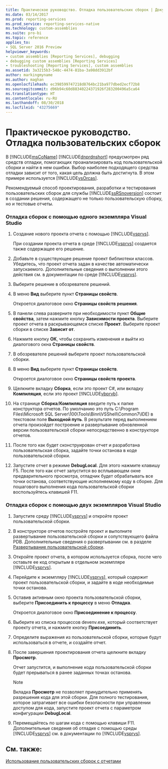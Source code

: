 ```yaml
---
title: Практическое руководство. Отладка пользовательских сборок | Документы Майкрософт
ms.date: 03/14/2017
ms.prod: reporting-services
ms.prod_service: reporting-services-native
ms.technology: custom-assemblies
ms.suite: pro-bi
ms.topic: reference
applies_to:
- SQL Server 2016 Preview
helpviewer_keywords:
- custom assemblies [Reporting Services], debugging
- debugging custom assemblies [Reporting Services]
- troubleshooting [Reporting Services], custom assemblies
ms.assetid: 3a3215b3-548c-4474-81ba-3a98dd3912bf
author: markingmyname
ms.author: maghan
ms.openlocfilehash: ec398599747218d8764bc21ba977dbed2ecf72b8
ms.sourcegitcommit: d96b94c60d88340224371926f283200496a5ca64
ms.translationtype: HT
ms.contentlocale: ru-RU
ms.lasthandoff: 08/30/2018
ms.locfileid: "43275669"
---
```

# <a name="how-to-debug-custom-assemblies"></a>Практическое руководство. Отладка пользовательских сборок
  В [!INCLUDE[msCoName](../../includes/msconame-md.md)] [!INCLUDE[dnprdnshort](../../includes/dnprdnshort-md.md)] предусмотрен ряд средств отладки, помогающих проанализировать код пользовательской сборки и найти в нем ошибки. Выбор наиболее подходящего средства отладки зависит от того, какая цель должна быть достигнута. В этом примере используется [!INCLUDE[vsOrcas](../../includes/vsorcas-md.md)].  
  
 Рекомендуемый способ проектирования, разработки и тестирования пользовательских сборок для службы [!INCLUDE[ssRSnoversion](../../includes/ssrsnoversion-md.md)] состоит в создании решения, содержащего не только пользовательскую сборку, но и тестовые отчеты.  
  
### <a name="to-debug-assemblies-using-a-single-instance-of-visual-studio"></a>Отладка сборок с помощью одного экземпляра Visual Studio  
  
1.  Создание нового проекта отчета с помощью [!INCLUDE[vsprvs](../../includes/vsprvs-md.md)].  
  
     При создании проекта отчета в среде [!INCLUDE[vsprvs](../../includes/vsprvs-md.md)] создается также содержащее его решение.  
  
2.  Добавьте в существующее решение проект библиотеки классов. Убедитесь, что проект отчета задан в качестве автоматически запускаемого. Дополнительные сведения о выполнении этого действия см. в документации по среде [!INCLUDE[vsprvs](../../includes/vsprvs-md.md)].  
  
3.  Выберите решение в обозревателе решений.  
  
4.  В меню **Вид** выберите пункт **Страницы свойств**.  
  
     Откроется диалоговое окно **Страницы свойств решения**.  
  
5.  В панели слева разверните при необходимости пункт **Общие свойства**, затем нажмите кнопку **Зависимости проекта**. Выберите проект отчета в раскрывающемся списке **Проект**. Выберите проект сборки в списке **Зависит от**.  
  
6.  Нажмите кнопку **ОК**, чтобы сохранить изменения и выйти из диалогового окна **Страницы свойств**.  
  
7.  В обозревателе решений выберите проект пользовательской сборки.  
  
8.  В меню **Вид** выберите пункт **Страницы свойств**.  
  
     Откроется диалоговое окно **Страницы свойств проекта**.  
  
9. Щелкните вкладку **Сборка**, если это проект C#, или вкладку **Компиляция**, если это проект [!INCLUDE[vbprvb](../../includes/vbprvb-md.md)].  
  
10. На странице **Сборка**/**Компиляция** введите путь к папке конструктора отчетов. По умолчанию это путь C:\Program Files\Microsoft SQL Server\100\Tools\Binn\VSShell\Common7\IDE) в текстовом поле **Выходной путь**. В результате перед выполнением отчета произойдет построение и развертывание обновленной версии пользовательской сборки непосредственно в конструкторе отчетов.  
  
11. После того как будет сконструирован отчет и разработана пользовательская сборка, задайте точки останова в коде пользовательской сборки.  
  
12. Запустите отчет в режиме **DebugLocal**. Для этого нажмите клавишу F5. После того как отчет запустится во всплывающем окне предварительного просмотра, отладчик будет обрабатывать все точки останова, соответствующие исполняемому коду в сборке. Для пошагового выполнения кода пользовательской сборки воспользуйтесь клавишей F11.  
  
### <a name="to-debug-assemblies-using-two-instances-of-visual-studio"></a>Отладка сборок с помощью двух экземпляров Visual Studio  
  
1.  Запустите среду [!INCLUDE[vsprvs](../../includes/vsprvs-md.md)] и откройте проект пользовательской сборки.  
  
2.  В конструкторе отчетов постройте проект и выполните развертывание пользовательской сборки и сопутствующего файла PDB. Дополнительные сведения о развертывании см. в разделе [Развертывание пользовательской сборки](../../reporting-services/custom-assemblies/deploying-a-custom-assembly.md).  
  
3.  Откройте проект отчета, в котором используется сборка, после чего оставьте ее код открытым в отдельном экземпляре [!INCLUDE[vsprvs](../../includes/vsprvs-md.md)].  
  
4.  Перейдите к экземпляру [!INCLUDE[vsprvs](../../includes/vsprvs-md.md)], который содержит проект пользовательской сборки, и задайте в коде необходимые точки останова.  
  
5.  Оставив активным окно проекта пользовательской сборки, выберите **Присоединить к процессу** в меню **Отладка**.  
  
     Откроется диалоговое окно **Присоединение к процессу**.  
  
6.  Выберите из списка процессов devenv.exe, который соответствует проекту отчета, и нажмите кнопку **Присоединить**.  
  
7.  Определите выражения из пользовательской сборки, которые будут использоваться в отчете, и создайте отчет.  
  
8.  После завершения проектирования отчета щелкните вкладку **Просмотр**.  
  
     Отчет запустится, и выполнение кода пользовательской сборки будет прерываться в ранее заданных точках останова.  
  
    > [!NOTE]  
    >  Вкладка **Просмотр** не позволяет принудительно применять разрешения кода для этой сборки. Для полного тестирования, которое затрагивает все ошибки безопасности при управлении доступом для кода, запустите проект отчета с параметром конфигурации **DebugLocal**.  
  
9. Перемещайтесь по шагам кода с помощью клавиши F11. Дополнительные сведения об отладке с помощью среды [!INCLUDE[vsprvs](../../includes/vsprvs-md.md)] см. в документации по [!INCLUDE[vsprvs](../../includes/vsprvs-md.md)].  
  
## <a name="see-also"></a>См. также:  
 [Использование пользовательских сборок с отчетами](../../reporting-services/custom-assemblies/using-custom-assemblies-with-reports.md)  
  
  
